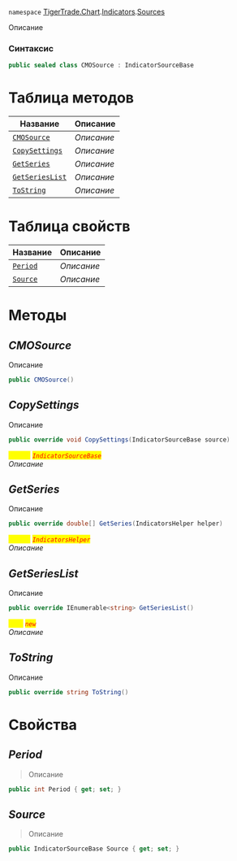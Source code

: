
`namespace` [TigerTrade.Chart](../../../TigerTrade.Chart.md).[Indicators](../../../TigerTrade.Chart/Indicators.md).[Sources](../../../TigerTrade.Chart/Indicators/Sources.md)


Описание

### Синтаксис
```csharp
public sealed class CMOSource : IndicatorSourceBase
```


# Таблица методов
| Название | Описание |
| --- | --- |
| [`CMOSource`](./CMOSource.cs/Методы/CMOSource.md) | *Описание* |
| [`CopySettings`](./CMOSource.cs/Методы/CopySettings.md) | *Описание* |
| [`GetSeries`](./CMOSource.cs/Методы/GetSeries.md) | *Описание* |
| [`GetSeriesList`](./CMOSource.cs/Методы/GetSeriesList.md) | *Описание* |
| [`ToString`](./CMOSource.cs/Методы/ToString.md) | *Описание* |

# Таблица свойств
| Название | Описание |
| --- | --- |
| [`Period`](./CMOSource.cs/Свойства/Period.md) | *Описание* |
| [`Source`](./CMOSource.cs/Свойства/Source.md) | *Описание* |





# Методы

## *CMOSource*
Описание

```csharp
public CMOSource()
```


## *CopySettings*
Описание

```csharp
public override void CopySettings(IndicatorSourceBase source)
```

<mark style="color:yellow;">`source`</mark> <mark style="color:red;">*`IndicatorSourceBase`*</mark>  
 *Описание*  



## *GetSeries*
Описание

```csharp
public override double[] GetSeries(IndicatorsHelper helper)
```
<mark style="color:yellow;">`helper`</mark> <mark style="color:red;">*`IndicatorsHelper`*</mark>  
 *Описание*  



## *GetSeriesList*
Описание

```csharp
public override IEnumerable<string> GetSeriesList()
```
<mark style="color:yellow;">`List`</mark> <mark style="color:red;">*`new`*</mark>  
 *Описание*  



## *ToString*
Описание

```csharp
public override string ToString()
```

# Свойства

## *Period*
> Описание

```csharp
public int Period { get; set; }
```

## *Source*
> Описание

```csharp
public IndicatorSourceBase Source { get; set; }
```

